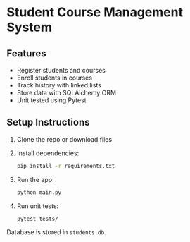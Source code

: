 # Student Course Management System

## Features
- Register students and courses
- Enroll students in courses
- Track history with linked lists
- Store data with SQLAlchemy ORM
- Unit tested using Pytest

## Setup Instructions

1. Clone the repo or download files
2. Install dependencies:
   ```bash
   pip install -r requirements.txt
   ```

3. Run the app:
   ```bash
   python main.py
   ```

4. Run unit tests:
   ```bash
   pytest tests/
   ```

Database is stored in `students.db`.
